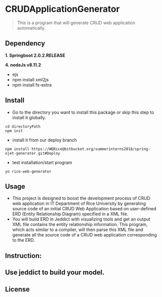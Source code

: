 # CRUDApplicationGenerator
> This is a program that will generate CRUD web application automatically.


## Dependency
**1. Springboot 2.0.2.RELEASE**

**4. nodeJs v8.11.2**
- ejs
- npm install xml2js
- npm install fs-extra

## Install
- Go to the directory you want to install this package or skip this step to install it globally.
```
cd directoryPath
npm init
```
- install it from our deploy branch 
```
npm install https://WQRice@bitbucket.org/summerinterns2018/spring-ojet-generator.git#Deploy
```

- test installation/start program
```
yo rice-web-generator
```
## Usage
- This project is designed to boost the development process of CRUD web application in IT Department of Rice University by generating source code of an initial CRUD Web Application based on user-defined ERD (Entity Relationship Diagram) specified in a XML file.
- You will build ERD in Jeddict with visualizing tools and get an output XML file contains the entity relationship information. This program, which acts similar to a compiler, will then parse this XML file and generate all the source code of a CRUD web application corresponding to the ERD.
## Instruction:
**Use jeddict to build your model.**
- 

## License
